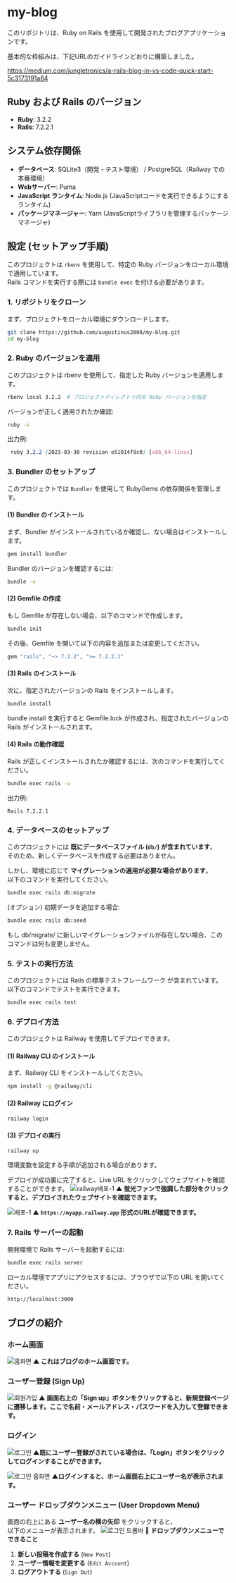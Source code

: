 # my-blog

このリポジトリは、Ruby on Rails を使用して開発されたブログアプリケーションです。

基本的な枠組みは、下記URLのガイドラインどおりに構築しました。

https://medium.com/jungletronics/a-rails-blog-in-vs-code-quick-start-5c3173191a64

## Ruby および Rails のバージョン

- **Ruby**: 3.2.2
- **Rails**: 7.2.2.1

## システム依存関係

- **データベース**: SQLite3（開発・テスト環境） / PostgreSQL（Railway での本番環境）
- **Webサーバー**: Puma
- **JavaScript ランタイム**: Node.js (JavaScriptコードを実行できるようにするランタイム)
- **パッケージマネージャー**: Yarn (JavaScriptライブラリを管理するパッケージマネージャ)

## 設定 (セットアップ手順)

このプロジェクトは `rbenv` を使用して、特定の Ruby バージョンをローカル環境で適用しています。  
Rails コマンドを実行する際には `bundle exec` を付ける必要があります。

### **1. リポジトリをクローン**
まず、プロジェクトをローカル環境にダウンロードします。

```bash
git clone https://github.com/augustinus2000/my-blog.git
cd my-blog
```

### **2. Ruby のバージョンを適用**
このプロジェクトは rbenv を使用して、指定した Ruby バージョンを適用します。

```bash
rbenv local 3.2.2  # プロジェクトディレクトリ内の Ruby バージョンを指定
```

バージョンが正しく適用されたか確認:

```bash
ruby -v
```

出力例:

```css
 ruby 3.2.2 (2023-03-30 revision e51014f9c0) [x86_64-linux]
```

### **3. Bundler のセットアップ**
このプロジェクトでは `Bundler` を使用して RubyGems の依存関係を管理します。

#### **(1) Bundler のインストール**
まず、Bundler がインストールされているか確認し、ない場合はインストールします。

```bash
gem install bundler
```

Bundler のバージョンを確認するには:

```bash
bundle -v
```

#### **(2) Gemfile の作成**
もし Gemfile が存在しない場合、以下のコマンドで作成します。

```bash
bundle init
```

その後、Gemfile を開いて以下の内容を追加または変更してください。

```bash
gem "rails", "~> 7.2.2", ">= 7.2.2.1"
```

#### **(3) Rails のインストール**
次に、指定されたバージョンの Rails をインストールします。

```bash
bundle install
```

bundle install を実行すると Gemfile.lock が作成され、指定されたバージョンの Rails がインストールされます。

#### **(4) Rails の動作確認**

Rails が正しくインストールされたか確認するには、次のコマンドを実行してください。

```bash
bundle exec rails -v
```

出力例:

```nginx
Rails 7.2.2.1
```

### **4. データベースのセットアップ**
このプロジェクトには **既にデータベースファイル (`db/`) が含まれています**。  
そのため、新しくデータベースを作成する必要はありません。  

しかし、環境に応じて **マイグレーションの適用が必要な場合があります**。  
以下のコマンドを実行してください。

```bash
bundle exec rails db:migrate
```


(オプション) 初期データを追加する場合:

```bash
bundle exec rails db:seed
```
もし db/migrate/ に新しいマイグレーションファイルが存在しない場合、このコマンドは何も変更しません。

### **5. テストの実行方法**
このプロジェクトには Rails の標準テストフレームワーク が含まれています。
以下のコマンドでテストを実行できます。

```bash
bundle exec rails test
```

### **6. デプロイ方法**
このプロジェクトは Railway を使用してデプロイできます。

#### **(1) Railway CLI のインストール**
まず、Railway CLI をインストールしてください。

```bash
npm install -g @railway/cli
```

#### **(2) Railway にログイン**

```bash
railway login
```

#### **(3) デプロイの実行**

```bash
railway up
```

環境変数を設定する手順が追加される場合があります。

デプロイが成功裏に完了すると、Live URL をクリックしてウェブサイトを確認することができます。
![railway배포-1](https://github.com/user-attachments/assets/16f2577b-468d-4036-9e12-5ab1057c8944)
**▲ 蛍光ファンで強調した部分をクリックすると、デプロイされたウェブサイトを確認できます。**


![배포-1](https://github.com/user-attachments/assets/1ac59fa6-32a1-47ef-ae7d-b94a0617f88f)
**▲ `https://myapp.railway.app` 形式のURLが確認できます。**


### **7. Rails サーバーの起動**
開発環境で Rails サーバーを起動するには:

```bash
bundle exec rails server
```

ローカル環境でアプリにアクセスするには、ブラウザで以下の URL を開いてください。

```bash
http://localhost:3000
```

## **ブログの紹介**

### **ホーム画面**
![홈화면](https://github.com/user-attachments/assets/d9f5d54b-5919-4692-ae90-11b8666341da)
**▲ これはブログのホーム画面です。**

### **ユーザー登録 (Sign Up)**
![회원가입](https://github.com/user-attachments/assets/fb544781-4f1b-419a-a355-0a9b37be4c83)
**▲ 画面右上の「Sign up」ボタンをクリックすると、新規登録ページに遷移します。ここで名前・メールアドレス・パスワードを入力して登録できます。**

### **ログイン**
![로그인](https://github.com/user-attachments/assets/84a0ddad-11bb-4941-911f-7a951867ba2a)
**▲既にユーザー登録がされている場合は、「Login」ボタンをクリックしてログインすることができます。**

![로그인 홈화면](https://github.com/user-attachments/assets/77f64416-4ad9-4f3e-9603-f83a302796ce)
**▲ログインすると、ホーム画面右上にユーザー名が表示されます。**

### **ユーザー ドロップダウンメニュー (User Dropdown Menu)**
画面の右上にある **ユーザー名の横の矢印** をクリックすると、  
以下のメニューが表示されます。
![로그인 드롭바](https://github.com/user-attachments/assets/3461a5d1-2c45-46b0-884e-2d97b5246453)
📌 **ドロップダウンメニューでできること**
1. **新しい投稿を作成する** (`New Post`)
2. **ユーザー情報を変更する** (`Edit Account`)
3. **ログアウトする** (`Sign Out`)
